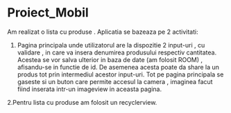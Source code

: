 # Proiect_Mobil
Am realizat o lista cu produse .
Aplicatia se bazeaza pe 2 activitati: 

   1. Pagina principala unde utilizatorul are la dispozitie 2 input-uri , cu validare , in care va insera denumirea produsului respectiv cantitatea.
Acestea se vor salva ulterior in baza de date (am folosit ROOM) , afisandu-se in functie de id.
De asemenea acesta poate da share la un produs tot prin intermediul acestor input-uri.
Tot pe pagina principala se gaseste si un buton care permite accesul la camera , imaginea facut fiind inserata intr-un imageview in aceasta pagina.

   2.Pentru lista cu produse am folosit un recyclerview.
